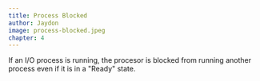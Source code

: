 ```yaml
---
title: Process Blocked
author: Jaydon
image: process-blocked.jpeg
chapter: 4
---
```

If an I/O process is running, the procesor is blocked from running another process even if it is in a "Ready" state.